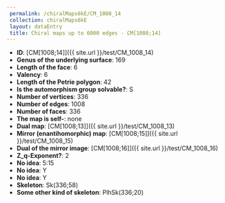 ```yaml
--- 
 permalink: /chiralMaps6kE/CM_1008_14 
 collection: chiralMaps6kE
 layout: dataEntry
 title: Chiral maps up to 6000 edges - CM[1008;14]
---
```


- **ID**: [CM[1008;14]]({{ site.url }}/test/CM_1008_14)
- **Genus of the underlying surface**: 169
- **Length of the face**: 6
- **Valency**: 6
- **Length of the Petrie polygon**: 42
- **Is the automorphism group solvable?**: S
- **Number of vertices**: 336
- **Number of edges**: 1008
- **Number of faces**: 336
- **The map is self-**: none
- **Dual map**: [CM[1008;13]]({{ site.url }}/test/CM_1008_13)
- **Mirror (enantihomorphic) map**: [CM[1008;15]]({{ site.url }}/test/CM_1008_15)
- **Dual of the mirror image**: [CM[1008;16]]({{ site.url }}/test/CM_1008_16)
- **Z_q-Exponent?**: 2
- **No idea**:  5:15
- **No idea**: Y
- **No idea**: Y
- **Skeleton**: Sk(336;58)
- **Some other kind of skeleton**: PlhSk(336;20)
